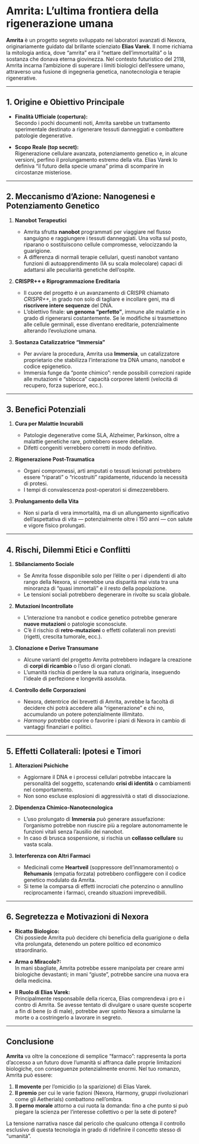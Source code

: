# **Amrita: L’ultima frontiera della rigenerazione umana**

**Amrita** è un progetto segreto sviluppato nei laboratori avanzati di Nexora, originariamente guidato dal brillante scienziato **Elias Varek**. Il nome richiama la mitologia antica, dove “amrita” era il “nettare dell’immortalità” o la sostanza che donava eterna giovinezza. Nel contesto futuristico del 2118, Amrita incarna l’ambizione di superare i limiti biologici dell’essere umano, attraverso una fusione di ingegneria genetica, nanotecnologia e terapie rigenerative.

---

## **1. Origine e Obiettivo Principale**

- **Finalità Ufficiale (copertura):**  
  Secondo i pochi documenti noti, Amrita sarebbe un trattamento sperimentale destinato a rigenerare tessuti danneggiati e combattere patologie degenerative.

- **Scopo Reale (top secret):**  
  Rigenerazione cellulare avanzata, potenziamento genetico e, in alcune versioni, perfino il prolungamento estremo della vita. Elias Varek lo definiva “il futuro della specie umana” prima di scomparire in circostanze misteriose.

---

## **2. Meccanismo d’Azione: Nanogenesi e Potenziamento Genetico**

1. **Nanobot Terapeutici**  
   - Amrita sfrutta **nanobot** programmati per viaggiare nel flusso sanguigno e raggiungere i tessuti danneggiati. Una volta sul posto, riparano o sostituiscono cellule compromesse, velocizzando la guarigione.  
   - A differenza di normali terapie cellulari, questi nanobot vantano funzioni di autoapprendimento (IA su scala molecolare) capaci di adattarsi alle peculiarità genetiche dell’ospite.

2. **CRISPR++ e Riprogrammazione Ereditaria**  
   - Il cuore del progetto è un avanzamento di CRISPR chiamato *CRISPR++*, in grado non solo di tagliare e incollare geni, ma di **riscrivere intere sequenze** del DNA.  
   - L’obiettivo finale: **un genoma “perfetto”**, immune alle malattie e in grado di rigenerarsi costantemente. Se le modifiche si trasmettono alle cellule germinali, esse diventano ereditarie, potenzialmente alterando l’evoluzione umana.

3. **Sostanza Catalizzatrice “Immersia”**  
   - Per avviare la procedura, Amrita usa **Immersia**, un catalizzatore proprietario che stabilizza l’interazione tra DNA umano, nanobot e codice epigenetico.  
   - Immersia funge da “ponte chimico”: rende possibili correzioni rapide alle mutazioni e “sblocca” capacità corporee latenti (velocità di recupero, forza superiore, ecc.).

---

## **3. Benefici Potenziali**

1. **Cura per Malattie Incurabili**  
   - Patologie degenerative come SLA, Alzheimer, Parkinson, oltre a malattie genetiche rare, potrebbero essere debellate.  
   - Difetti congeniti verrebbero corretti in modo definitivo.

2. **Rigenerazione Post-Traumatica**  
   - Organi compromessi, arti amputati o tessuti lesionati potrebbero essere “riparati” o “ricostruiti” rapidamente, riducendo la necessità di protesi.  
   - I tempi di convalescenza post-operatori si dimezzerebbero.

3. **Prolungamento della Vita**  
   - Non si parla di vera immortalità, ma di un allungamento significativo dell’aspettativa di vita — potenzialmente oltre i 150 anni — con salute e vigore fisico prolungati.

---

## **4. Rischi, Dilemmi Etici e Conflitti**

1. **Sbilanciamento Sociale**  
   - Se Amrita fosse disponibile solo per l’élite o per i dipendenti di alto rango della Nexora, si creerebbe una disparità mai vista tra una minoranza di “quasi immortali” e il resto della popolazione.  
   - Le tensioni sociali potrebbero degenerare in rivolte su scala globale.

2. **Mutazioni Incontrollate**  
   - L’interazione tra nanobot e codice genetico potrebbe generare **nuove mutazioni** o patologie sconosciute.  
   - C’è il rischio di **retro-mutazioni** o effetti collaterali non previsti (rigetti, crescita tumorale, ecc.).

3. **Clonazione e Derive Transumane**  
   - Alcune varianti del progetto Amrita potrebbero indagare la creazione di **corpi di ricambio** o l’uso di organi clonati.  
   - L’umanità rischia di perdere la sua natura originaria, inseguendo l’ideale di perfezione e longevità assoluta.

4. **Controllo delle Corporazioni**  
   - Nexora, detentrice dei brevetti di Amrita, avrebbe la facoltà di decidere chi potrà accedere alla “rigenerazione” e chi no, accumulando un potere potenzialmente illimitato.  
   - *Harmony* potrebbe coprire o favorire i piani di Nexora in cambio di vantaggi finanziari e politici.

---

## **5. Effetti Collaterali: Ipotesi e Timori**

1. **Alterazioni Psichiche**  
   - Aggiornare il DNA e i processi cellulari potrebbe intaccare la personalità del soggetto, scatenando **crisi di identità** o cambiamenti nel comportamento.  
   - Non sono escluse esplosioni di aggressività o stati di dissociazione.

2. **Dipendenza Chimico-Nanotecnologica**  
   - L’uso prolungato di **Immersia** può generare assuefazione: l’organismo potrebbe non riuscire più a regolare autonomamente le funzioni vitali senza l’ausilio dei nanobot.  
   - In caso di brusca sospensione, si rischia un **collasso cellulare** su vasta scala.

3. **Interferenza con Altri Farmaci**  
   - Medicinali come **Heartveil** (soppressore dell’innamoramento) o **Rehumanis** (empatia forzata) potrebbero confliggere con il codice genetico modulato da Amrita.  
   - Si teme la comparsa di effetti incrociati che potenzino o annullino reciprocamente i farmaci, creando situazioni imprevedibili.

---

## **6. Segretezza e Motivazioni di Nexora**

- **Ricatto Biologico:**  
  Chi possiede Amrita può decidere chi beneficia della guarigione o della vita prolungata, detenendo un potere politico ed economico straordinario.

- **Arma o Miracolo?:**  
  In mani sbagliate, Amrita potrebbe essere manipolata per creare armi biologiche devastanti; in mani “giuste”, potrebbe sancire una nuova era della medicina.

- **Il Ruolo di Elias Varek:**  
  Principalmente responsabile della ricerca, Elias comprendeva i pro e i contro di Amrita. Se avesse tentato di divulgare o usare queste scoperte a fin di bene (o di male), potrebbe aver spinto Nexora a simularne la morte o a costringerlo a lavorare in segreto.

---

## **Conclusione**

**Amrita** va oltre la concezione di semplice “farmaco”: rappresenta la porta d’accesso a un futuro dove l’umanità si affranca dalle proprie limitazioni biologiche, con conseguenze potenzialmente enormi. Nel tuo romanzo, Amrita può essere:

1. **Il movente** per l’omicidio (o la sparizione) di Elias Varek.  
2. **Il premio** per cui le varie fazioni (Nexora, Harmony, gruppi rivoluzionari come gli Aetherials) combattono nell’ombra.  
3. **Il perno morale** attorno a cui ruota la domanda: fino a che punto si può piegare la scienza per l’interesse collettivo o per la sete di potere?

La tensione narrativa nasce dal pericolo che qualcuno ottenga il controllo esclusivo di questa tecnologia in grado di ridefinire il concetto stesso di “umanità”.
